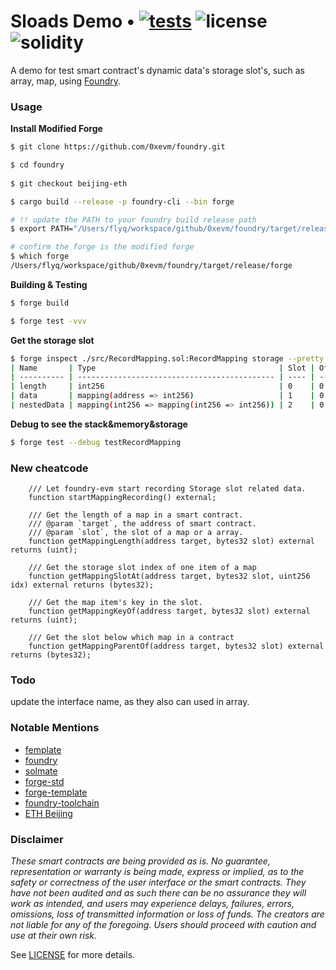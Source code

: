 # Sloads Demo • [![tests](https://github.com/0xevm/sloads_demo/actions/workflows/ci.yml/badge.svg?label=tests)](https://github.com/0xevm/sloads_demo/actions/workflows/ci.yml) ![license](https://img.shields.io/github/license/0xevm/sloads_demo?label=license) ![solidity](https://img.shields.io/badge/solidity-^0.8.19-green)

A demo for test smart contract's dynamic data's storage slot's, such as array, map, using [Foundry](https://getfoundry.sh/).

### Usage

**Install Modified Forge**

```sh
$ git clone https://github.com/0xevm/foundry.git

$ cd foundry
  
$ git checkout beijing-eth

$ cargo build --release -p foundry-cli --bin forge

# !! update the PATH to your foundry build release path
$ export PATH="/Users/flyq/workspace/github/0xevm/foundry/target/release:$PATH"

# confirm the forge is the modified forge
$ which forge
/Users/flyq/workspace/github/0xevm/foundry/target/release/forge
```

**Building & Testing**

```sh
$ forge build

$ forge test -vvv
```

**Get the storage slot**
```sh
$ forge inspect ./src/RecordMapping.sol:RecordMapping storage --pretty
| Name       | Type                                         | Slot | Offset | Bytes | Contract                            |
| ---------- | -------------------------------------------- | ---- | ------ | ----- | ----------------------------------- |
| length     | int256                                       | 0    | 0      | 32    | src/RecordMapping.sol:RecordMapping |
| data       | mapping(address => int256)                   | 1    | 0      | 32    | src/RecordMapping.sol:RecordMapping |
| nestedData | mapping(int256 => mapping(int256 => int256)) | 2    | 0      | 32    | src/RecordMapping.sol:RecordMapping |
```

**Debug to see the stack&memory&storage**

```sh
$ forge test --debug testRecordMapping
```

### New cheatcode

```solidity
    /// Let foundry-evm start recording Storage slot related data.
    function startMappingRecording() external;

    /// Get the length of a map in a smart contract.
    /// @param `target`, the address of smart contract.
    /// @param `slot`, the slot of a map or a array.
    function getMappingLength(address target, bytes32 slot) external returns (uint);

    /// Get the storage slot index of one item of a map
    function getMappingSlotAt(address target, bytes32 slot, uint256 idx) external returns (bytes32);

    /// Get the map item's key in the slot.
    function getMappingKeyOf(address target, bytes32 slot) external returns (uint);
    
    /// Get the slot below which map in a contract
    function getMappingParentOf(address target, bytes32 slot) external returns (bytes32);
```

### Todo
update the interface name, as they also can used in array.

### Notable Mentions

- [femplate](https://github.com/refcell/femplate)
- [foundry](https://github.com/foundry-rs/foundry)
- [solmate](https://github.com/Rari-Capital/solmate)
- [forge-std](https://github.com/brockelmore/forge-std)
- [forge-template](https://github.com/foundry-rs/forge-template)
- [foundry-toolchain](https://github.com/foundry-rs/foundry-toolchain)
- [ETH Beijing](https://github.com/WTFAcademy/ETHBeijing)


### Disclaimer

_These smart contracts are being provided as is. No guarantee, representation or warranty is being made, express or implied, as to the safety or correctness of the user interface or the smart contracts. They have not been audited and as such there can be no assurance they will work as intended, and users may experience delays, failures, errors, omissions, loss of transmitted information or loss of funds. The creators are not liable for any of the foregoing. Users should proceed with caution and use at their own risk._

See [LICENSE](./LICENSE) for more details.
